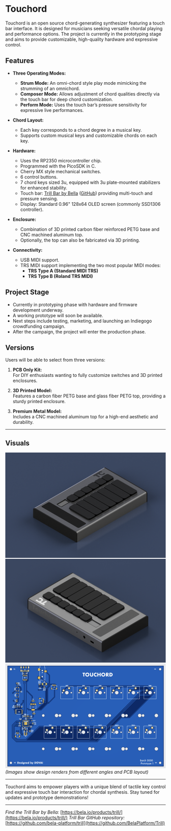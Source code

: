 # Touchord

Touchord is an open source chord-generating synthesizer featuring a touch bar interface. It is designed for musicians seeking versatile chordal playing and performance options. The project is currently in the prototyping stage and aims to provide customizable, high-quality hardware and expressive control.

## Features

- **Three Operating Modes:**
  - **Strum Mode:** An omni-chord style play mode mimicking the strumming of an omnichord.
  - **Composer Mode:** Allows adjustment of chord qualities directly via the touch bar for deep chord customization.
  - **Perform Mode:** Uses the touch bar’s pressure sensitivity for expressive live performances.

- **Chord Layout:**
  - Each key corresponds to a chord degree in a musical key.
  - Supports custom musical keys and customizable chords on each key.

- **Hardware:**
  - Uses the RP2350 microcontroller chip.
  - Programmed with the PicoSDK in C.
  - Cherry MX style mechanical switches.
  - 6 control buttons.
  - 7 chord keys sized 3u, equipped with 3u plate-mounted stabilizers for enhanced stability.
  - Touch bar: [Trill Bar by Bella](https://bela.io/products/trill/) ([GitHub](https://github.com/BelaPlatform/Trill)) providing multi-touch and pressure sensing.
  - Display: Standard 0.96" 128x64 OLED screen (commonly SSD1306 controller).

- **Enclosure:**
  - Combination of 3D printed carbon fiber reinforced PETG base and CNC machined aluminum top.
  - Optionally, the top can also be fabricated via 3D printing.

- **Connectivity:**
  - USB MIDI support.
  - TRS MIDI support implementing the two most popular MIDI modes:
    - **TRS Type A (Standard MIDI TRS)**
    - **TRS Type B (Roland TRS MIDI)**

## Project Stage

- Currently in prototyping phase with hardware and firmware development underway.
- A working prototype will soon be available.
- Next steps include testing, marketing, and launching an Indiegogo crowdfunding campaign.
- After the campaign, the project will enter the production phase.

## Versions

Users will be able to select from three versions:

1. **PCB Only Kit:**  
   For DIY enthusiasts wanting to fully customize switches and 3D printed enclosures.

2. **3D Printed Model:**  
   Features a carbon fiber PETG base and glass fiber PETG top, providing a sturdy printed enclosure.

3. **Premium Metal Model:**  
   Includes a CNC machined aluminum top for a high-end aesthetic and durability.

---

## Visuals

![Render Side View](./img/TC%20Render%202.png)  
![Render Front View](./img/TC%20Render%201.png)  
![PCB Example](./img/PCB.png)  
*(Images show design renders from different angles and PCB layout)*

---

Touchord aims to empower players with a unique blend of tactile key control and expressive touch bar interaction for chordal synthesis. Stay tuned for updates and prototype demonstrations!

---

*Find the Trill Bar by Bella:* [https://bela.io/products/trill/](https://bela.io/products/trill/) 
*Trill Bar GitHub repository:* [https://github.com/bela-platform/trill](https://github.com/BelaPlatform/Trill)  
